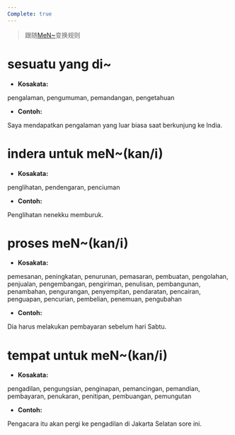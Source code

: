 ```yaml
---
Complete: true
---
```


> 跟随[MeN~](U2%20-%20meN~.md#变换规则)变换规则

# sesuatu yang di\~

* **Kosakata:**

pengalaman, pengumuman, pemandangan, pengetahuan

* **Contoh:**

Saya mendapatkan pengalaman yang luar biasa saat berkunjung ke India.

# indera untuk meN\~(kan/i)

* **Kosakata:**

penglihatan, pendengaran, penciuman

* **Contoh:**

Penglihatan nenekku memburuk.

# proses meN\~(kan/i)

* **Kosakata:**

pemesanan, peningkatan, penurunan, pemasaran, pembuatan, pengolahan, penjualan, pengembangan, pengiriman, penulisan, pembangunan, penambahan, pengurangan, penyempitan, pendaratan, pencairan, penguapan, pencurian, pembelian, penemuan, pengubahan

* **Contoh:**

Dia harus melakukan pembayaran sebelum hari Sabtu.

# tempat untuk meN\~(kan/i)

* **Kosakata:**

pengadilan, pengungsian, penginapan, pemancingan, pemandian, pembayaran, penukaran, penitipan, pembuangan, pemungutan

* **Contoh:**

Pengacara itu akan pergi ke pengadilan di Jakarta Selatan sore ini.
